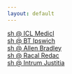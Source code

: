 ```yaml
---
layout: default
---
```

[sh @ ICL Medicl](/assignments/ICL%20Medicl.html)<br>
[sh @ BT Ipswich](/assignments/BT%20Ipswich.html)<br>
[sh @ Allen Bradley](/assignments/Allen%20Bradley.html)<br>
[sh @ Racal Redac](/assignments/Racal%20Redac.html)<br>
[sh @ Intrum Justitia](/assignments/Intrum%20Justitia.html)<br>
